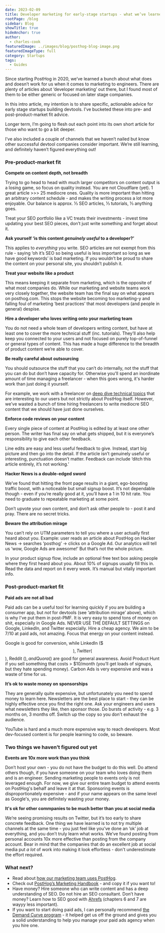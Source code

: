 ```yaml
---
date: 2023-02-09
title: Developer marketing for early-stage startups - what we’ve learned at PostHog
rootPage: /blog
sidebar: Blog
showTitle: true
hideAnchor: true
author:
  - charles-cook
featuredImage: ../images/blog/posthog-blog-image.png
featuredImageType: full
category: Startups
tags:
  - Guides
---
```


Since starting PostHog in 2020, we’ve learned a bunch about what does and doesn’t work for us when it comes to marketing to engineers. There are plenty of articles about ‘developer marketing’ out there, but I found most of them to be either generic or focused on later stage companies. 

In this intro article, my intention is to share specific, actionable advice for early stage startups building devtools. I’ve bucketed these into pre- and post-product-market fit advice.

Longer term, I’m going to flesh out each point into its own short article for those who want to go a bit deeper.

I’ve also included a couple of channels that we haven’t nailed but know other successful devtool companies consider important. We’re still learning, and definitely haven’t figured everything out!

### Pre-product-market fit

**Compete on content depth, not breadth** 

Trying to go head to head with much larger competitors on content output is a losing game, so focus on quality instead. You are not Cloudflare (yet). 1 great article >>> 25 mediocre ones. Quality is more important than hitting an arbitrary content schedule - and makes the writing process a lot more enjoyable. Our balance is approx. ⅓ SEO articles, ⅓ tutorials, ⅓ anything goes. 

Treat your SEO portfolio like a VC treats their investments - invest time updating your best SEO pieces, don’t just write something and forget about it. 

**Ask yourself ‘is this content _genuinely useful_ to a developer?’**

This applies to _everything_ you write. SEO articles are not exempt from this rule - saying ‘oh it’s SEO so being useful is less important so long as we have good keywords’ is bad marketing. If you wouldn’t be proud to share the content on your personal site, you shouldn’t publish it. 

**Treat your website like a product** 

This means keeping it separate from marketing, which is the opposite of what most companies do. While our marketing and website teams work very closely together, the website team has the final say on what appears on posthog.com. This stops the website becoming too marketing-y and falling foul of marketing ‘best practices’ that most developers (and people in general) despise.   

**Hire a developer who loves writing onto your marketing team** 

You do not need a whole team of developers writing content, but have at least one to cover the more technical stuff (inc. tutorials). They’ll also help keep you connected to your users and not focused on purely top-of-funnel or general types of content. This has made a huge difference to the breadth of product content we’re able to cover. 

**Be really careful about outsourcing** 

You should outsource the stuff that you can’t do internally, not the stuff that you can do but don’t have capacity for. Otherwise you'll spend an inordinate amount of time managing a freelancer - when this goes wrong, it's harder work than just doing it yourself. 

For example, we work with a freelancer on [deep dive technical topics](/blog/clickhouse-vs-postgres) that are interesting to our users but not strictly about PostHog itself. However, we’ve wasted a bunch of time hiring freelancers to write mediocre SEO content that we should have just done ourselves. 

**Enforce code reviews on your content** 

Every single piece of content at PostHog is edited by at least one other person. The writer has final say on what gets shipped, but it is everyone’s responsibility to give each other feedback. 

Line edits are easy and less useful feedback to give. Instead, start big picture and then go into the detail. If the article isn’t genuinely useful or interesting, punctuation doesn’t matter. Feedback can include ‘ditch this article entirely, it’s not working.’

**Hacker News is a double-edged sword** 

We’ve found that hitting the front page results in a giant, ego-boosting traffic boost, with a noticeable but small signup boost. It’s not dependable though - even if you’re really good at it, you’ll have a 1 in 10 hit rate. You need to graduate to repeatable marketing at some point. 

Don’t upvote your own content, and don’t ask other people to - post it and pray. There are no secret tricks.

**Beware the attribution mirage**

You can’t rely on UTM parameters to tell you where a user actually first heard about you. Example: user reads an article about PostHog on Hacker News -> searches ‘posthog’ -> clicks on a Google Ad. Our analytics will tell us ‘wow, Google Ads are awesome!’ But that’s not the whole picture. 

In your product signup flow, include an optional free text box asking people where they first heard about you. About 10% of signups usually fill this in. Read the data and report on it every week. It’s manual but vitally important info.

### Post-product-market fit

**Paid ads are not all bad** 

Paid ads can be a useful tool for learning quickly if you are building a consumer app, but _not_ for devtools (see ‘attribution mirage’ above), which is why I’ve put them in post-PMF. It is very easy to spend tons of money on shit, especially in Google Ads. NEVER USE THE DEFAULT SETTINGS on Google, LinkedIn, and Twitter especially. Hire a cheap agency. We aim to be 7/10 at paid ads, not amazing. Focus that energy on your content instead. 

Google is good for conversion, while LinkedIn ($$$), Twitter ($$), Reddit ($), and Quora ($) are good for general awareness. Avoid Product Hunt if you sell something that costs > $10/month (you’ll get loads of signups, but they hate spending money). Carbon Ads is very expensive and was a waste of time for us. 

**It’s ok to waste money on sponsorships** 

They are generally quite expensive, but unfortunately you need to spend money to learn here. Newsletters are the best place to start - they can be highly effective once you find the right one. Ask your engineers and users what newsletters they like, then sponsor those. Do bursts of activity - e.g. 3 months on, 3 months off. Switch up the copy so you don't exhaust the audience.

YouTube is hard and a much more expensive way to reach developers. Most dev-focused content is for people learning to code, so beware.

### Two things we haven’t figured out yet

**Events are 10x more work than you think** 

Don’t host your own - you do not have the budget to do this well. Do attend others though, if you have someone on your team who loves doing them and is an engineer. Sending marketing people to events only is not leveraged enough. For now, we give our entire team budget to attend events on PostHog's behalf and leave it at that. Sponsoring events is disproportionately expensive - and if your name appears on the same level as Google's, you are definitely wasting your money. 

**It's ok for other commpanies to be much better than you at social media** 

We’re seeing promising results on Twitter, but it’s too early to share concrete feedback. One thing we have learned is to not try multiple channels at the same time - you just feel like you’ve done an ‘ok’ job at everything, and you don’t truly learn what works. We’ve found posting from personal accounts 10x more effective than posting from the company account. Bear in mind that the companies that do an excellent job at social media put _a lot_ of work into making it look effortless - don't underestimate the effort required. 

### What next?

- Read about [how our marketing team uses PostHog](/blog/posthog-marketing).
- Check out [PostHog’s Marketing Handbook](/handbook/growth/marketing) - and copy it if you want to!
- Have money? Hire someone who can write content and has a deep understanding of SEO. Do not hire an SEO consultant. Don’t have money? Learn how to SEO good with [Ahrefs](https://ahrefs.com/seo) (chapters 6 and 7 are wayyy less important).
- If you want to start doing paid ads, I can personally recommend [the Demand Curve program](https://www.demandcurve.com/growth-program) - it helped get us off the ground and gives you a solid understanding to help you manage your paid ads agency when you hire one.
